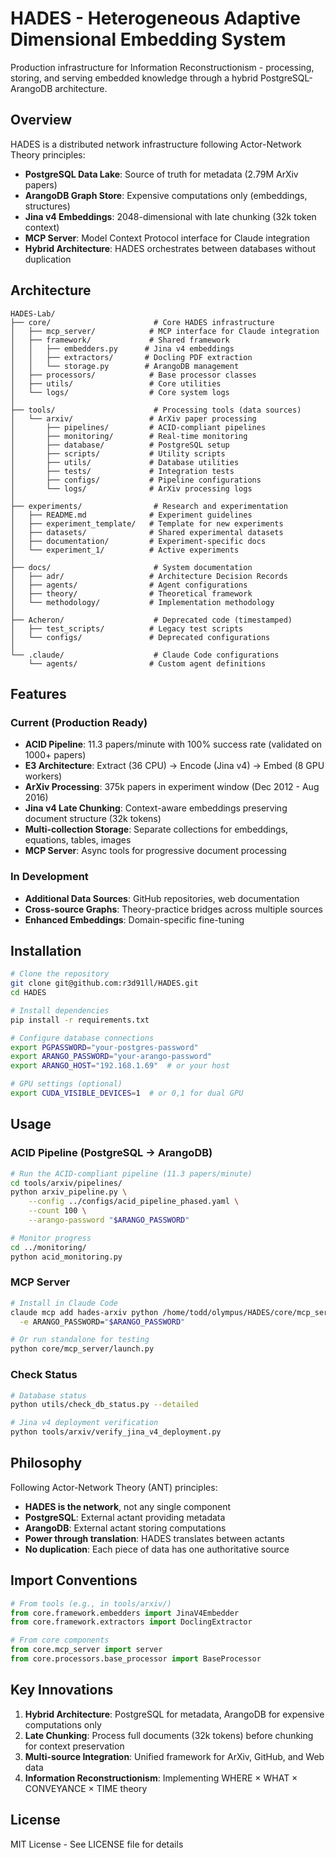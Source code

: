 # HADES - Heterogeneous Adaptive Dimensional Embedding System

Production infrastructure for Information Reconstructionism - processing, storing, and serving embedded knowledge through a hybrid PostgreSQL-ArangoDB architecture.

## Overview

HADES is a distributed network infrastructure following Actor-Network Theory principles:

- **PostgreSQL Data Lake**: Source of truth for metadata (2.79M ArXiv papers)
- **ArangoDB Graph Store**: Expensive computations only (embeddings, structures)
- **Jina v4 Embeddings**: 2048-dimensional with late chunking (32k token context)
- **MCP Server**: Model Context Protocol interface for Claude integration
- **Hybrid Architecture**: HADES orchestrates between databases without duplication

## Architecture

```
HADES-Lab/
├── core/                       # Core HADES infrastructure
│   ├── mcp_server/            # MCP interface for Claude integration
│   ├── framework/             # Shared framework
│   │   ├── embedders.py      # Jina v4 embeddings
│   │   ├── extractors/       # Docling PDF extraction
│   │   └── storage.py        # ArangoDB management
│   ├── processors/            # Base processor classes
│   ├── utils/                 # Core utilities
│   └── logs/                  # Core system logs
│
├── tools/                      # Processing tools (data sources)
│   └── arxiv/                 # ArXiv paper processing
│       ├── pipelines/         # ACID-compliant pipelines
│       ├── monitoring/        # Real-time monitoring
│       ├── database/          # PostgreSQL setup
│       ├── scripts/           # Utility scripts
│       ├── utils/             # Database utilities
│       ├── tests/             # Integration tests
│       ├── configs/           # Pipeline configurations
│       └── logs/              # ArXiv processing logs
│
├── experiments/                # Research and experimentation
│   ├── README.md              # Experiment guidelines
│   ├── experiment_template/   # Template for new experiments
│   ├── datasets/              # Shared experimental datasets
│   ├── documentation/         # Experiment-specific docs
│   └── experiment_1/          # Active experiments
│
├── docs/                       # System documentation
│   ├── adr/                   # Architecture Decision Records
│   ├── agents/                # Agent configurations
│   ├── theory/                # Theoretical framework
│   └── methodology/           # Implementation methodology
│
├── Acheron/                    # Deprecated code (timestamped)
│   ├── test_scripts/          # Legacy test scripts
│   └── configs/               # Deprecated configurations
│
└── .claude/                    # Claude Code configurations
    └── agents/                # Custom agent definitions
```

## Features

### Current (Production Ready)

- **ACID Pipeline**: 11.3 papers/minute with 100% success rate (validated on 1000+ papers)
- **E3 Architecture**: Extract (36 CPU) → Encode (Jina v4) → Embed (8 GPU workers)
- **ArXiv Processing**: 375k papers in experiment window (Dec 2012 - Aug 2016)
- **Jina v4 Late Chunking**: Context-aware embeddings preserving document structure (32k tokens)
- **Multi-collection Storage**: Separate collections for embeddings, equations, tables, images
- **MCP Server**: Async tools for progressive document processing

### In Development

- **Additional Data Sources**: GitHub repositories, web documentation
- **Cross-source Graphs**: Theory-practice bridges across multiple sources
- **Enhanced Embeddings**: Domain-specific fine-tuning

## Installation

```bash
# Clone the repository
git clone git@github.com:r3d91ll/HADES.git
cd HADES

# Install dependencies
pip install -r requirements.txt

# Configure database connections
export PGPASSWORD="your-postgres-password"
export ARANGO_PASSWORD="your-arango-password"
export ARANGO_HOST="192.168.1.69"  # or your host

# GPU settings (optional)
export CUDA_VISIBLE_DEVICES=1  # or 0,1 for dual GPU
```

## Usage

### ACID Pipeline (PostgreSQL → ArangoDB)

```bash
# Run the ACID-compliant pipeline (11.3 papers/minute)
cd tools/arxiv/pipelines/
python arxiv_pipeline.py \
    --config ../configs/acid_pipeline_phased.yaml \
    --count 100 \
    --arango-password "$ARANGO_PASSWORD"

# Monitor progress
cd ../monitoring/
python acid_monitoring.py
```

### MCP Server

```bash
# Install in Claude Code
claude mcp add hades-arxiv python /home/todd/olympus/HADES/core/mcp_server/launch.py \
  -e ARANGO_PASSWORD="$ARANGO_PASSWORD"

# Or run standalone for testing
python core/mcp_server/launch.py
```

### Check Status

```bash
# Database status
python utils/check_db_status.py --detailed

# Jina v4 deployment verification
python tools/arxiv/verify_jina_v4_deployment.py
```

## Philosophy

Following Actor-Network Theory (ANT) principles:

- **HADES is the network**, not any single component
- **PostgreSQL**: External actant providing metadata
- **ArangoDB**: External actant storing computations
- **Power through translation**: HADES translates between actants
- **No duplication**: Each piece of data has one authoritative source

## Import Conventions

```python
# From tools (e.g., in tools/arxiv/)
from core.framework.embedders import JinaV4Embedder
from core.framework.extractors import DoclingExtractor

# From core components
from core.mcp_server import server
from core.processors.base_processor import BaseProcessor
```

## Key Innovations

1. **Hybrid Architecture**: PostgreSQL for metadata, ArangoDB for expensive computations only
2. **Late Chunking**: Process full documents (32k tokens) before chunking for context preservation
3. **Multi-source Integration**: Unified framework for ArXiv, GitHub, and Web data
4. **Information Reconstructionism**: Implementing WHERE × WHAT × CONVEYANCE × TIME theory

## License

MIT License - See LICENSE file for details
